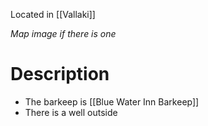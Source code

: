 Located in [[Vallaki]]

*Map image if there is one*
# Description
* The barkeep is [[Blue Water Inn Barkeep]]
* There is a well outside